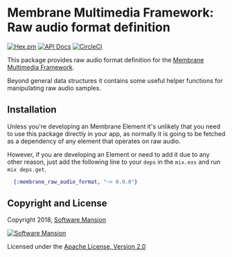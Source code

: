 # Membrane Multimedia Framework: Raw audio format definition

[![Hex.pm](https://img.shields.io/hexpm/v/membrane_raw_audio_format.svg)](https://hex.pm/packages/membrane_raw_audio_format)
[![API Docs](https://img.shields.io/badge/api-docs-yellow.svg?style=flat)](https://hexdocs.pm/membrane_raw_audio_format)
[![CircleCI](https://circleci.com/gh/membraneframework/membrane_raw_audio_format/tree/master.svg?style=svg)](https://circleci.com/gh/membraneframework/membrane_raw_audio_format/tree/master)


This package provides raw audio format definition for the [Membrane Multimedia Framework](https://membraneframework.org).

Beyond general data structures it contains some useful helper functions for
manipulating raw audio samples.

## Installation

Unless you're developing an Membrane Element it's unlikely that you need to
use this package directly in your app, as normally it is going to be fetched as
a dependency of any element that operates on raw audio.

However, if you are developing an Element or need to add it due to any other
reason, just add the following line to your `deps` in the `mix.exs` and run
`mix deps.get`.

```elixir
  {:membrane_raw_audio_format, "~> 0.9.0"}
```



## Copyright and License

Copyright 2018, [Software Mansion](https://swmansion.com/?utm_source=git&utm_medium=readme&utm_campaign=membrane_raw_audio_format)

[![Software Mansion](https://logo.swmansion.com/logo?color=white&variant=desktop&width=200&tag=membrane-github)](https://swmansion.com/?utm_source=git&utm_medium=readme&utm_campaign=membrane_raw_audio_format)

Licensed under the [Apache License, Version 2.0](LICENSE)
